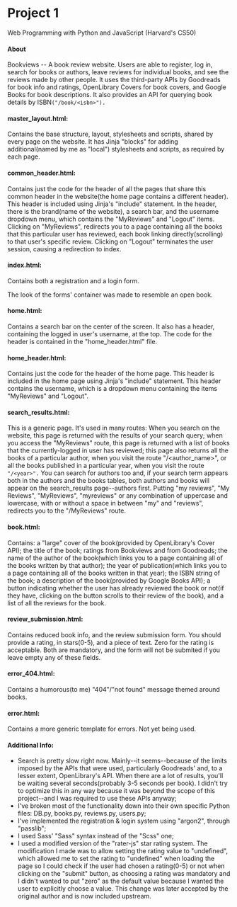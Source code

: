 # Project 1

Web Programming with Python and JavaScript (Harvard's CS50)

#### About
Bookviews -- A book review website. Users are able to register, log in, search for books or authors, leave reviews for individual books, and see the reviews made by other people. It uses the third-party APIs by Goodreads for book info and ratings, OpenLibrary Covers for book covers, and Google Books for book descriptions.
It also provides an API for querying book details by ISBN`("/book/<isbn>").`

#### master_layout.html:
Contains the base structure, layout, stylesheets and scripts, shared by every page on the website.
It has Jinja "blocks" for adding additional(named by me as "local") stylesheets and scripts, as required by each page.

#### common_header.html:
Contains just the code for the header of all the pages that share this common header in the website(the home page contains a different header). This header is included using Jinja's "include" statement.
In the header, there is the brand(name of the website), a search bar, and the username dropdown menu, which contains the "MyReviews" and "Logout" items. Clicking on "MyReviews", redirects you to a page containing all the books that this particular user has reviewed, each book linking directly(scrolling) to that user's specific review. Clicking on "Logout" terminates the user session, causing a redirection to index.

#### index.html:
Contains both a registration and a login form.

The look of the forms' container was made to resemble an open book.

#### home.html:
Contains a search bar on the center of the screen. It also has a header, containing the logged in user's username, at the top. The code for the header is contained in the "home_header.html" file.

#### home_header.html:
Contains just the code for the header of the home page. This header is included in the home page using Jinja's "include" statement.
This header contains the username, which is a dropdown menu containing the items "MyReviews" and "Logout".

#### search_results.html:
This is a generic page. It's used in many routes: When you search on the website, this page is returned with the results of your search query; when you access the "MyReviews" route, this page is returned with a list of books that the currently-logged in user has reviewed; this page also returns all the books of a particular author, when you visit the route "/<author_name>", or all the books published in a particular year, when you visit the route `"/<year>".`
You can search for authors too and, if your search term appears both in the authors and the books tables, both authors and books will appear on the search_results page--authors first.
Putting "my reviews", "My Reviews", "MyReviews", "myreviews" or any combination of uppercase and lowercase, with or without a space in between "my" and "reviews", redirects you to the "/MyReviews" route.

#### book.html:
Contains: a "large" cover of the book(provided by OpenLibrary's Cover API); the title of the book; ratings from Bookviews and from Goodreads; the name of the author of the book(which links you to a page containing all of the books written by that author); the year of publication(which links you to a page containing all of the books written in that year); the ISBN string of the book; a description of the book(provided by Google Books API); a button indicating whether the user has already reviewed the book or not(if they have, clicking on the button scrolls to their review of the book), and a list of all the reviews for the book.

#### review_submission.html:
Contains reduced book info, and the review submission form. You should provide a rating, in stars(0-5), and a piece of text. Zero for the rating is acceptable.
Both are mandatory, and the form will not be submited if you leave empty any of these fields.

#### error_404.html:
Contains a humorous(to me) "404"/"not found" message themed around books.

#### error.html:
Contains a more generic template for errors. Not yet being used.

#### Additional Info:
- Search is pretty slow right now. Mainly--it seems--because of the limits imposed by the APIs that were used, particularly Goodreads' and, to a lesser extent, OpenLibrary's API. When there are a lot of results, you'll be waiting several seconds(probably 3-5 seconds per book). I didn't try to optimize this in any way because it was beyond the scope of this project--and I was required to use these APIs anyway;
- I've broken most of the functionality down into their own specific Python files: DB.py, books.py, reviews.py, users.py;
- I've implemented the registration & login system using "argon2", through "passlib";
- I used Sass' "Sass" syntax instead of the "Scss" one;
- I used a modified version of the "rater-js" star rating system. The modification I made was to allow setting the rating value to "undefined", which allowed me to set the rating to "undefined" when loading the page so I could check if the user had chosen a rating(0-5) or not when clicking on the "submit" button, as choosing a rating was mandatory and I didn't wanted to put "zero" as the default value because I wanted the user to explicitly choose a value. This change was later accepted by the original author and is now included upstream.
